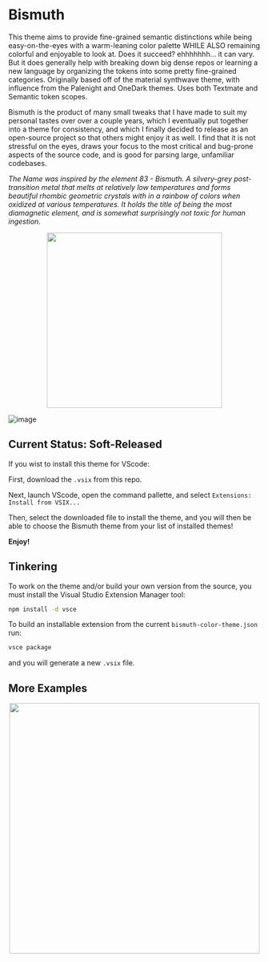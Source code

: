 # Bismuth

This theme aims to provide fine-grained semantic distinctions while being easy-on-the-eyes with a warm-leaning color palette WHILE ALSO remaining colorful and enjoyable to look at. Does it succeed? ehhhhhhh... it can vary. But it does generally help with breaking down big dense repos or learning a new language by organizing the tokens into some pretty fine-grained categories. Originally based off of the material synthwave theme, with influence from the Palenight and OneDark themes. Uses both Textmate and Semantic token scopes.

Bismuth is the product of many small tweaks that I have made to suit my personal tastes over over a couple years, which I eventually put together into a theme for consistency, and which I finally decided to release as an open-source project so that others might enjoy it as well. I find that it is not stressful on the eyes, draws your focus to the most critical and bug-prone aspects of the source code, and is good for parsing large, unfamiliar codebases.

*The Name was inspired by the element 83 - Bismuth. A silvery-grey post-transition metal that melts at relatively low temperatures and forms beautiful rhombic geometric crystals with in a rainbow of colors when oxidized at various temperatures. It holds the title of being the most diamagnetic element, and is somewhat surprisingly not toxic for human ingestion.*

<p align="center">
  <img width="350rem" src="https://github.com/user-attachments/assets/d9da9866-0800-4829-9cd8-2a9d12479849">
</p>

![image](https://github.com/user-attachments/assets/ae488d73-95a3-4868-a6b0-8569a13db6f5)



## Current Status: Soft-Released

If you wist to install this theme for VScode:

First, download the `.vsix` from this repo.

Next, launch VScode, open the command pallette, and select `Extensions: Install from VSIX...`

Then, select the downloaded file to install the theme, and you will then be able to choose the Bismuth theme from your list of installed themes!

**Enjoy!**

## Tinkering

To work on the theme and/or build your own version from the source, you must install the Visual Studio Extension Manager tool:

```sh
npm install -d vsce
```

To build an installable extension from the current `bismuth-color-theme.json` run:

```sh
vsce package
```

and you will generate a new `.vsix` file.

## More Examples

<p align="center">
  <img width="500rem" src="https://github.com/user-attachments/assets/1b0e8c5f-9730-4b03-bec9-0c6e04982268">
</p>
